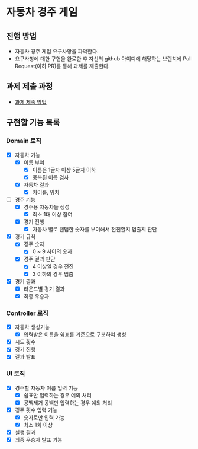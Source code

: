 # 자동차 경주 게임

## 진행 방법

* 자동차 경주 게임 요구사항을 파악한다.
* 요구사항에 대한 구현을 완료한 후 자신의 github 아이디에 해당하는 브랜치에 Pull Request(이하 PR)를 통해 과제를 제출한다.

## 과제 제출 과정

* [과제 제출 방법](https://github.com/next-step/nextstep-docs/tree/master/precourse)

## 구현할 기능 목록

### Domain 로직

* [x] 자동차 기능
    * [x] 이름 부여
        * [x] 이름은 1글자 이상 5글자 이하
        * [x] 중복된 이름 검사
    * [x] 자동차 결과
        * [x] 차이름, 위치
* [ ] 경주 기능
    * [x] 경주용 자동차들 생성
        * [x] 최소 1대 이상 참여
    * [x] 경기 진행
        * [x] 자동차 별로 랜덤한 숫자를 부여해서 전진할지 멈출지 판단
* [x] 경기 규칙
    * [x] 경주 숫자
        * [x] 0 ~ 9 사이의 숫자
    * [x] 경주 결과 판단
        * [x] 4 이상일 경우 전진
        * [x] 3 이하의 경우 멈춤
* [x] 경기 결과
    * [x] 라운드별 경기 결과
    * [x] 최종 우승자

### Controller 로직

* [x] 자동차 생성기능
    * [x] 입력받은 이름을 쉼표를 기준으로 구분하여 생성
* [x] 시도 횟수
* [x] 경기 진행
* [x] 결과 발표

### UI 로직

* [x] 경주할 자동차 이름 입력 기능
    * [x] 쉼표만 입력하는 경우 예외 처리
    * [x] 공백제거 공백만 입력하는 경우 예외 처리
* [x] 경주 횟수 입력 기능
    * [x] 숫자로만 입력 가능
    * [x] 최소 1회 이상
* [x] 실행 결과
* [x] 최종 우승자 발표 기능
